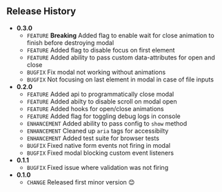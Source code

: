 ## Release History
* **0.3.0**
  * `FEATURE` **Breaking** Added flag to enable wait for close animation to finish before destroying modal
  * `FEATURE` Added flag to disable focus on first element
  * `FEATURE` Added ability to pass custom data-attributes for open and close
  * `BUGFIX` Fix modal not working without animations
  * `BUGFIX` Not focusing on last element in modal in case of file inputs
* **0.2.0**
    * `FEATURE` Added api to programmatically close modal
    * `FEATURE` Added abilty to disable scroll on modal open
    * `FEATURE` Added hooks for open/close animations
    * `FEATURE` Added flag for toggling debug logs in console
    * `ENHANCEMENT` Added ability to pass config to `show` method
    * `ENHANCEMENT` Cleaned up `aria` tags for accessibilty
    * `ENHANCEMENT` Added test suite for browser tests
    * `BUGFIX` Fixed native form events not firing in modal
    * `BUGFIX` Fixed modal blocking custom event listeners
* **0.1.1**
    * `BUGFIX` Fixed issue where validation was not firing
* **0.1.0**
    * `CHANGE` Released first minor version 😊
